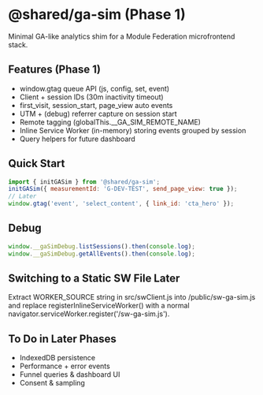 # @shared/ga-sim (Phase 1)

Minimal GA-like analytics shim for a Module Federation microfrontend stack.

## Features (Phase 1)
- window.gtag queue API (js, config, set, event)
- Client + session IDs (30m inactivity timeout)
- first_visit, session_start, page_view auto events
- UTM + (debug) referrer capture on session start
- Remote tagging (globalThis.__GA_SIM_REMOTE_NAME)
- Inline Service Worker (in-memory) storing events grouped by session
- Query helpers for future dashboard

## Quick Start
```js
import { initGASim } from '@shared/ga-sim';
initGASim({ measurementId: 'G-DEV-TEST', send_page_view: true });
// Later
window.gtag('event', 'select_content', { link_id: 'cta_hero' });
```

## Debug
```js
window.__gaSimDebug.listSessions().then(console.log);
window.__gaSimDebug.getAllEvents().then(console.log);
```

## Switching to a Static SW File Later
Extract WORKER_SOURCE string in src/swClient.js into /public/sw-ga-sim.js and replace registerInlineServiceWorker() with a normal navigator.serviceWorker.register('/sw-ga-sim.js').

## To Do in Later Phases
- IndexedDB persistence
- Performance + error events
- Funnel queries & dashboard UI
- Consent & sampling